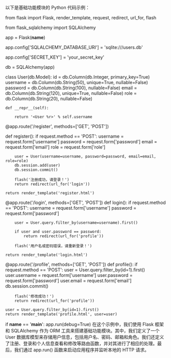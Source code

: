 以下是基础功能模块的 Python 代码示例：

from flask import Flask, render_template, request, redirect, url_for, flash

from flask_sqlalchemy import SQLAlchemy

app = Flask(__name__)

app.config['SQLALCHEMY_DATABASE_URI'] = 'sqlite:///users.db'

app.config['SECRET_KEY'] = 'your_secret_key'

db = SQLAlchemy(app)

class User(db.Model):
    id = db.Column(db.Integer, primary_key=True)
    username = db.Column(db.String(50), unique=True, nullable=False)
    password = db.Column(db.String(100), nullable=False)
    email = db.Column(db.String(120), unique=True, nullable=False)
    role = db.Column(db.String(20), nullable=False)

    def __repr__(self):
    
        return '<User %r>' % self.username

@app.route('/register', methods=['GET', 'POST'])

def register():
    if request.method == 'POST':
        username = request.form['username']
        password = request.form['password']
        email = request.form['email']
        role = request.form['role']

        user = User(username=username, password=password, email=email, role=role)
        db.session.add(user)
        db.session.commit()

        flash('注册成功，请登录！')
        return redirect(url_for('login'))

    return render_template('register.html')

@app.route('/login', methods=['GET', 'POST'])
def login():
    if request.method == 'POST':
        username = request.form['username']
        password = request.form['password']

        user = User.query.filter_by(username=username).first()

        if user and user.password == password:
            return redirect(url_for('profile'))

        flash('用户名或密码错误，请重新登录！')

    return render_template('login.html')

@app.route('/profile', methods=['GET', 'POST'])
def profile():
    if request.method == 'POST':
        user = User.query.filter_by(id=1).first()
        user.username = request.form['username']
        user.password = request.form['password']
        user.email = request.form['email']
        db.session.commit()

        flash('修改成功！')
        return redirect(url_for('profile'))

    user = User.query.filter_by(id=1).first()
    return render_template('profile.html', user=user)

if __name__ == '__main__':
    app.run(debug=True)
在这个示例中，我们使用 Flask 框架和 SQLAlchemy 作为 ORM 工具来搭建基础功能模块。其中，我们定义了一个 User 数据库模型来存储用户信息，包括用户名、密码、邮箱和角色。我们还定义了注册、登录和个人信息查看和修改等路由函数，并对其进行了相应的处理。最后，我们通过 app.run() 函数来启动应用程序并监听本地的 HTTP 请求。
